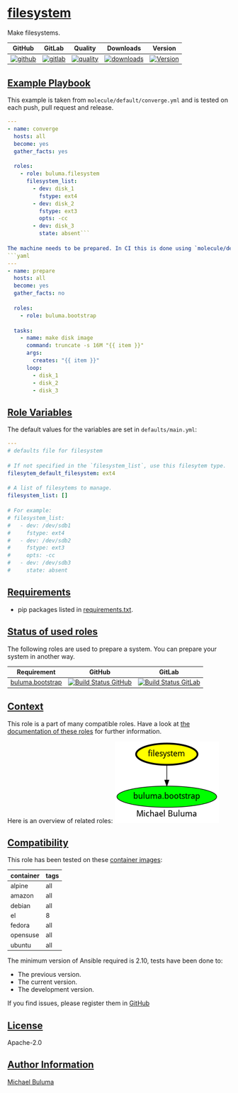 # [filesystem](#filesystem)

Make filesystems.

|GitHub|GitLab|Quality|Downloads|Version|
|------|------|-------|---------|-------|
|[![github](https://github.com/buluma/ansible-role-filesystem/workflows/Ansible%20Molecule/badge.svg)](https://github.com/buluma/ansible-role-filesystem/actions)|[![gitlab](https://gitlab.com/buluma/ansible-role-filesystem/badges/main/pipeline.svg)](https://gitlab.com/buluma/ansible-role-filesystem)|[![quality](https://img.shields.io/ansible/quality/)](https://galaxy.ansible.com/buluma/filesystem)|[![downloads](https://img.shields.io/ansible/role/d/)](https://galaxy.ansible.com/buluma/filesystem)|[![Version](https://img.shields.io/github/release/buluma/ansible-role-filesystem.svg)](https://github.com/buluma/ansible-role-filesystem/releases/)|

## [Example Playbook](#example-playbook)

This example is taken from `molecule/default/converge.yml` and is tested on each push, pull request and release.
```yaml
---
- name: converge
  hosts: all
  become: yes
  gather_facts: yes

  roles:
    - role: buluma.filesystem
      filesystem_list:
        - dev: disk_1
          fstype: ext4
        - dev: disk_2
          fstype: ext3
          opts: -cc
        - dev: disk_3
          state: absent```

The machine needs to be prepared. In CI this is done using `molecule/default/prepare.yml`:
```yaml
---
- name: prepare
  hosts: all
  become: yes
  gather_facts: no

  roles:
    - role: buluma.bootstrap

  tasks:
    - name: make disk image
      command: truncate -s 16M "{{ item }}"
      args:
        creates: "{{ item }}"
      loop:
        - disk_1
        - disk_2
        - disk_3
```


## [Role Variables](#role-variables)

The default values for the variables are set in `defaults/main.yml`:
```yaml
---
# defaults file for filesystem

# If not specified in the `filesystem_list`, use this filesytem type.
filesytem_default_filesystem: ext4

# A list of filesytems to manage.
filesystem_list: []

# For example:
# filesystem_list:
#   - dev: /dev/sdb1
#     fstype: ext4
#   - dev: /dev/sdb2
#     fstype: ext3
#     opts: -cc
#   - dev: /dev/sdb3
#     state: absent
```

## [Requirements](#requirements)

- pip packages listed in [requirements.txt](https://github.com/buluma/ansible-role-filesystem/blob/main/requirements.txt).

## [Status of used roles](#status-of-requirements)

The following roles are used to prepare a system. You can prepare your system in another way.

| Requirement | GitHub | GitLab |
|-------------|--------|--------|
|[buluma.bootstrap](https://galaxy.ansible.com/buluma/bootstrap)|[![Build Status GitHub](https://github.com/buluma/ansible-role-bootstrap/workflows/Ansible%20Molecule/badge.svg)](https://github.com/buluma/ansible-role-bootstrap/actions)|[![Build Status GitLab ](https://gitlab.com/buluma/ansible-role-bootstrap/badges/main/pipeline.svg)](https://gitlab.com/buluma/ansible-role-bootstrap)|

## [Context](#context)

This role is a part of many compatible roles. Have a look at [the documentation of these roles](https://buluma.co.ke/) for further information.

Here is an overview of related roles:
![dependencies](https://raw.githubusercontent.com/buluma/ansible-role-filesystem/png/requirements.png "Dependencies")

## [Compatibility](#compatibility)

This role has been tested on these [container images](https://hub.docker.com/u/buluma):

|container|tags|
|---------|----|
|alpine|all|
|amazon|all|
|debian|all|
|el|8|
|fedora|all|
|opensuse|all|
|ubuntu|all|

The minimum version of Ansible required is 2.10, tests have been done to:

- The previous version.
- The current version.
- The development version.



If you find issues, please register them in [GitHub](https://github.com/buluma/ansible-role-filesystem/issues)

## [License](#license)

Apache-2.0

## [Author Information](#author-information)

[Michael Buluma](https://buluma.co.ke/)
